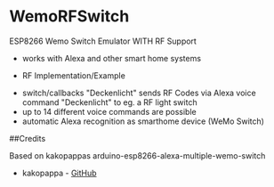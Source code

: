 # WemoRFSwitch
ESP8266 Wemo Switch Emulator WITH RF Support

* works with Alexa and other smart home systems


* RF Implementation/Example
- switch/callbacks "Deckenlicht" sends RF Codes via Alexa voice command "Deckenlicht" to eg. a RF light switch
- up to 14 different voice commands are possible 
- automatic Alexa recognition as smarthome device (WeMo Switch) 


##Credits

Based on kakopappas arduino-esp8266-alexa-multiple-wemo-switch

- kakopappa - [GitHub](https://github.com/kakopappa/arduino-esp8266-alexa-multiple-wemo-switch)
